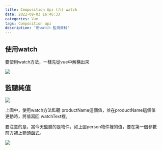 ```yaml
---
title: Composition Api (九) watch
date: 2022-09-03 16:46:33
categories: Vue
tags: Composition api
description: '用watch 監測資料'
---
```


## 使用watch

要使用watch方法，一樣先從vue中解構出來

![](https://cdn-images-1.medium.com/max/1100/1*Dw-eJPBN1vBUrrLxLZF0cg.png)

## 監聽純值

![](https://cdn-images-1.medium.com/max/1100/1*ubEKCZ8Az-DwaBKxfdcCjw.png)

上圖中，使用watch方法監聽 productName這個值，並在productName這個值更動時，將值寫回 watchText裡。

要注意的是，當今天監聽的是物件，如上圖person物件裡的值，要在第一個參數前方補上箭頭函式。

![](https://cdn-images-1.medium.com/max/1100/1*9Y_o_Bf5qLPp6iboKar4Sg.png)


